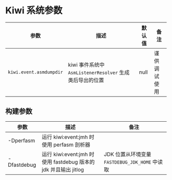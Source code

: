 # Kiwi 系统参数

| 参数 | 描述 | 默认值 | 备注 |
| -- | -- | -- | -- |
|`kiwi.event.asmdumpdir`| kiwi 事件系统中 `AsmListenerResolver` 生成类后导出的位置 | null | 谨供调试使用 |

## 构建参数

| 参数 | 描述 | 备注 |
| -- | -- | -- |
| -Dperfasm| 运行 kiwi:event:jmh 时使用 perfasm 剖析器 | |
| -Dfastdebug | 运行 kiwi:event:jmh 时使用 fastdebug 版本的 jdk 并且输出 jitlog | JDK 位置从环境变量 `FASTDEBUG_JDK_HOME` 中读取 |
